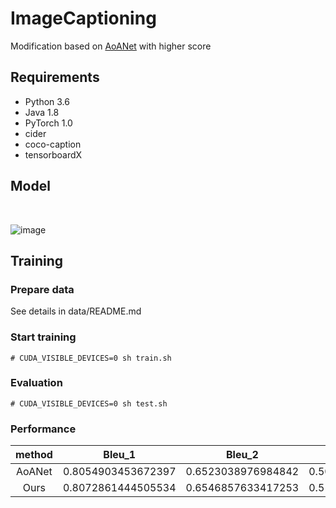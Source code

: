 # ImageCaptioning
Modification based on [AoANet](https://github.com/husthuaan/AoANet) with higher score

## Requirements
* Python 3.6
* Java 1.8
* PyTorch 1.0
* cider
* coco-caption
* tensorboardX

## Model
</br>

![image](https://github.com/2014gaokao/ImageCaptioning/blob/master/vis/sparse.jpg)

## Training

### Prepare data
See details in data/README.md <br>

### Start training
```
# CUDA_VISIBLE_DEVICES=0 sh train.sh
```

### Evaluation
```
# CUDA_VISIBLE_DEVICES=0 sh test.sh
```

### Performance
| method | Bleu_1 | Bleu_2 | Bleu_3 | Bleu_4 | METEOR | ROUGE_L | CIDEr |
|:-----:|---|---|---|---|---|---|---|
|AoANet|0.8054903453672397|0.6523038976984842|0.5096621263772566|0.39140307771618477|0.29011216375635934|0.5890369750273199|1.2892294296245852|
|Ours|0.8072861444505534|0.6546857633417253|0.5105614254570193|0.391872107934891|0.2892757681786928|0.5890655008118075|1.2896424046401054|
